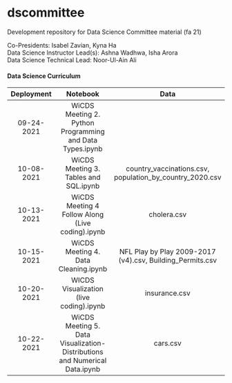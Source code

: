 # dscommittee
Development repository for Data Science Committee material (fa 21)

Co-Presidents: Isabel Zavian, Kyna Ha <br />
Data Science Instructor Lead(s): Ashna Wadhwa, Isha Arora <br />
Data Science Technical Lead: Noor-Ul-Ain Ali <br />

#### Data Science Curriculum

| Deployment | Notebook  | Data  |
| :---:      | :-:       | :-: |
| 09-24-2021 | WiCDS Meeting 2. Python Programming and Data Types.ipynb |  |
| 10-08-2021 | WiCDS Meeting 3. Tables and SQL.ipynb | country_vaccinations.csv, population_by_country_2020.csv |
| 10-13-2021 | WiCDS Meeting 4 Follow Along (Live coding).ipynb | cholera.csv |
| 10-15-2021 | WiCDS Meeting 4. Data Cleaning.ipynb | NFL Play by Play 2009-2017 (v4).csv, Building_Permits.csv |
| 10-20-2021 | WICDS Visualization (live coding).ipynb | insurance.csv |
| 10-22-2021 | WiCDS Meeting 5. Data Visualization- Distributions and Numerical Data.ipynb | cars.csv |
